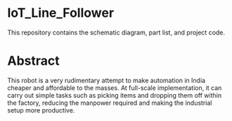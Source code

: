 # IoT_Line_Follower
This repository contains the schematic diagram, part list, and project code.

# Abstract
This robot is a very rudimentary attempt to make automation in India cheaper and affordable to the masses. At full-scale implementation, it can carry out simple tasks such as picking items and dropping them off within the factory, reducing the manpower required and making the industrial setup more productive.
